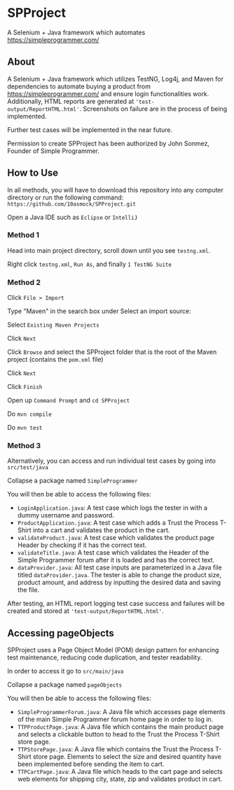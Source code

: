 # SPProject

A Selenium + Java framework which automates https://simpleprogrammer.com/

## About

A Selenium + Java framework which utilizes TestNG, Log4j, and Maven for dependencies to automate buying a product from https://simpleprogrammer.com/ and ensure login functionalities work. Additionally, HTML reports are generated at ```'test-output/ReportHTML.html'```. Screenshots on failure are in the process of being implemented.

Further test cases will be implemented in the near future.

Permission to create SPProject has been authorized by John Sonmez, Founder of Simple Programmer.

## How to Use

In all methods, you will have to download this repository into any computer directory or run the following command: ```https://github.com/10asmock/SPProject.git```

Open a Java IDE such as ```Eclipse``` or ```IntelliJ```

### Method 1

Head into main project directory, scroll down until you see ```testng.xml```.

Right click ```testng.xml```, ```Run As```, and finally ```1 TestNG Suite```

### Method 2

Click ```File > Import```

Type "Maven" in the search box under Select an import source:

Select ```Existing Maven Projects```

Click ```Next```

Click ```Browse``` and select the SPProject folder that is the root of the Maven project (contains the ```pom.xml``` file)

Click ```Next```

Click ```Finish```

Open up ```Command Prompt``` and ```cd SPProject```

Do ```mvn compile```

Do ```mvn test```

### Method 3

Alternatively, you can access and run individual test cases by going into ```src/test/java```

 Collapse a package named ```SimpleProgrammer```
 
 You will then be able to access the following files:
 
 - ```LoginApplication.java```: A test case which logs the tester in with a dummy username and password.
 - ```ProductApplication.java```: A test case which adds a Trust the Process T-Shirt into a cart and validates the product in the cart.
 - ```validateProduct.java```: A test case which validates the product page Header by checking if it has the correct text.
 - ```validateTitle.java```: A test case which validates the Header of the Simple Programmer forum after it is loaded and has the correct text.
 - ```dataProvider.java```: All test case inputs are parameterized in a Java file titled ```dataProvider.java```. The tester is able to change the product size, product amount, and address by inputting the desired data and saving the file.
 
After testing, an HTML report logging test case success and failures will be created and stored at ```'test-output/ReportHTML.html'```.

## Accessing pageObjects

SPProject uses a Page Object Model (POM) design pattern for enhancing test maintenance, reducing code duplication, and tester readability. 

In order to access it go to ```src/main/java```

Collapse a package named ```pageObjects```

You will then be able to access the following files:

- ```SimpleProgrammerForum.java```: A Java file which accesses page elements of the main Simple Programmer forum home page in order to log in.
- ```TTPProductPage.java```: A Java file which contains the main product page and selects a clickable button to head to the Trust the Process T-Shirt store page.
- ```TTPStorePage.java```: A Java file which contains the Trust the Process T-Shirt store page. Elements to select the size and desired quantity have been implemented before sending the item to cart.
- ```TTPCartPage.java```: A Java file which heads to the cart page and selects web elements for shipping city, state, zip and validates product in cart.

